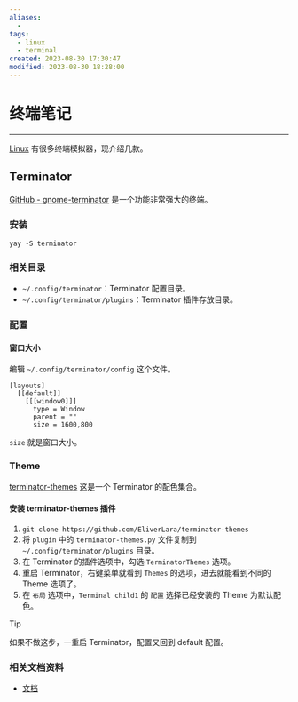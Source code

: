 ```yaml
---
aliases:
  - 
tags:
  - linux
  - terminal
created: 2023-08-30 17:30:47
modified: 2023-08-30 18:28:00
---
```

# 终端笔记

---

[Linux](Linux_Note.md) 有很多终端模拟器，现介绍几款。

## Terminator

[GitHub - gnome-terminator](https://github.com/gnome-terminator/terminator) 是一个功能非常强大的终端。

### 安装

```shell
yay -S terminator
```

### 相关目录

* `~/.config/terminator`：Terminator 配置目录。
* `~/.config/terminator/plugins`：Terminator 插件存放目录。

### 配置

#### 窗口大小

编辑 `~/.config/terminator/config` 这个文件。

```config
[layouts]
  [[default]]
    [[[window0]]]
      type = Window
      parent = ""
      size = 1600,800
```

`size` 就是窗口大小。

### Theme

[terminator-themes](https://github.com/EliverLara/terminator-themes) 这是一个 Terminator 的配色集合。

#### 安装 terminator-themes 插件

1. `git clone https://github.com/EliverLara/terminator-themes`
2. 将 `plugin` 中的 `terminator-themes.py` 文件复制到 `~/.config/terminator/plugins` 目录。
3. 在 Terminator 的插件选项中，勾选 `TerminatorThemes` 选项。
4. 重启 Terminator，右键菜单就看到 `Themes` 的选项，进去就能看到不同的 Theme 选项了。
5. 在 `布局` 选项中，`Terminal child1` 的 `配置` 选择已经安装的 Theme 为默认配色。
  > [!tip]
  > 
  > 如果不做这步，一重启 Terminator，配置又回到 default 配置。

### 相关文档资料

* [文档](https://terminator-gtk3.readthedocs.io/en/latest/index.html)

